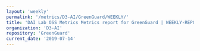 ```yaml
---
layout: 'weekly'
permalink: '/metrics/D3-AI/GreenGuard/WEEKLY/'
title: 'DAI Lab OSS Metrics Metrics report for GreenGuard | WEEKLY-REPORT-2019-07-14'
organization: 'D3-AI'
repository: 'GreenGuard'
current_date: '2019-07-14'
---
```

